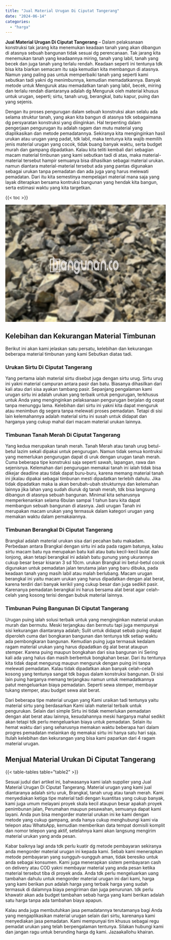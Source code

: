 ```yaml
---
title: "Jual Material Urugan Di Ciputat Tangerang"
date: "2024-06-14"
categories: 
  - "harga"
---
```


**Jual Material Urugan Di Ciputat Tangerang** – Dalam pelaksanaan konstruksi tak jarang kita menemukan keadaan tanah yang akan dibangun di atasnya sebuah bangunan tidak sesuai dg perencanaan. Tak jarang kita menemukan tanah yang keadaannya miring, tanah yang labil, tanah yang becek dan juga tanah yang terlalu rendah. Keadaan seperti ini tentunya tdk bisa kita biarkan semacam itu saja kemudian kita membangun di atasnya. Namun yang paling pas untuk memperbaiki tanah yang seperti kami sebutkan tadi yakni dg menimbunnya, kemudian memadatkannya. Banyak metode untuk Menguruk atau memadatkan tanah yang labil, becek, miring dan terlalu rendah diantaranya adalah dg Menguruk oleh material khusus untuk urugan, seperti; sirtu, tanah urug, berangkal, batu kapur, puing dan yang sejenis.

Dengan itu proses pengurugan dalam sebuah konstruksi akan selalu ada selama struktur tanah, yang akan kita bangun di atasnya tdk sebagaimana dg persyaratan konstruksi yang diinginkan. Hal terpenting dalam pengerjaan pengurugan itu adalah ragam dan mutu material yang diaplikasikan dan metode pemadatannya. Sekiranya kita menginginkan hasil urukan atau urugan yang padat, tdk labil, maka tentunya kita wajib memilih jenis material urugan yang cocok, tidak buang banyak waktu, serta budget murah dan gampang dipadatkan. Kalau kita teliti kembali dari sebagian macam material timbunan yang kami sebutkan tadi di atas, maka material-material tersebut hampir semuanya bisa dihasilkan sebagai material urukan. namun diantara material-material tersebut ada yang pantas digunakan sebagai urukan tanpa pemadatan dan ada juga yang harus melewati pemadatan. Dari itu kita semestinya mempelajari material mana saja yang layak diterapkan bersama kontruksi bangunan yang hendak kita bangun, serta estimasi waktu yang kita targetkan.

{{< toc >}}

![Jual Material Urugan Di Ciputat Tangerang](/images/jual-urugan-38.png)

## Kelebihan dan Kekurangan Material Timbunan

Berikut ini akan kami jelaskan satu persatu, kelebihan dan kekurangan beberapa material timbunan yang kami Sebutkan diatas tadi.

### Urukan Sirtu Di Ciputat Tangerang

Yang pertama ialah material sirtu disebut juga dengan sirtu urug. Sirtu urug ini yakni material campuran antara pasir dan batu. Biasanya dihasilkan dari kali atau dari sisa ayakan tambang pasir. Sepanjang pengalaman kami urugan sirtu ini adalah urukan yang terbaik untuk pengurugan, terkhusus untuk Anda yang menginginkan pelaksanaan pengurugan berjalan dg cepat tanpa menunggu lama. Kelebihan dari sirtu ini yakni kita dapat menguruk atau menimbun dg segera tanpa melewati proses pemadatan. Tetapi di sisi lain kelemahannya adalah material sirtu ini susah untuk didapat dan harganya yang cukup mahal dari macam material urukan lainnya.

### Timbunan Tanah Merah Di Ciputat Tangerang

Yang kedua merupakan tanah merah. Tanah Merah atau tanah urug betul-betul lazim sekali dipakai untuk pengurugan. Namun tidak semua kontruksi yang memerlukan pengurugan dapat di uruk dengan urugan tanah merah. Cuma beberapa tipe konstruksi saja seperti sawah, lapangan, rawa dan sejenisnya. Kelemahan dari pengurugan memakai tanah ini ialah tidak bisa dikejar deadline atau tidak dapat buru-buru, karena memang material tanah ini jikalau dipakai sebagai timbunan mesti dipadatkan terlebih dahulu. Jika tidak dipadatkan maka ia akan berubah-ubah strukturnya dan kelemahan lainnya jika lahan yang sudah diuruk dg tanah merah, tdk bisa langsung dibangun di atasnya sebuah bangunan. Minimal kita seharusnya memperkenankan selama 6bulan sampai 1 tahun baru kita dapat membangun sebuah bangunan di atasnya. Jadi urugan Tanah ini merupakan macam urukan yang termasuk dalam kategori urugan yang memakan waktu dalam pemakaiannya.

### Timbunan Berangkal Di Ciputat Tangerang

Brangkal adalah material urukan sisa dari pecahan batu makadam. Perbedaan antara Brangkal dengan sirtu ini ada pada ragam batunya, kalau sirtu macam batu nya merupakan batu kali atau batu kecil-kecil bulat dan lonjong, akan tetapi berangkal ini adalah batu gunung yang ukurannya cukup besar besar kisaran 3 sd 10cm. urukan Brangkal ini betul-betul cocok digunakan untuk pemadatan jalan terutama jalan yang baru dibuka, pada keadaan tanah yang masih labil atau malah berlubang. Macam urugan berangkal ini yaitu macam urukan yang harus dipadatkan dengan alat berat, karena terdiri dari banyak kerikil yang cukup besar dan juga sedikit pasir. Karenanya pemadatan berangkal ini harus bersama alat berat agar celah-celah yang kosong terisi dengan bubuk material lainnya.

### Timbunan Puing Bangunan Di Ciputat Tangerang

Urugan puing ialah solusi terbaik untuk yang menginginkan material urukan murah dan bermutu. Meski terjangkau dan bermutu tapi juga mempunyai sisi kekurangan diantaranya adalah; Sulit untuk didapat sebab puing dapat diperoleh cuma dari bongkaran bangunan dan tentunya tdk setiap waktu ada pembongkaran bangunan. Kemudian puing juga termasuk kedalam ragam material urukan yang harus dipadatkan dg alat berat ataupun stemper. Karena puing maupun bongkahan dari sisa bangunan ini Sering kali ada yang halus dan masih berbentuk bongkahan besar. Dari itu tentunya kita tidak dapat mengurug maupun menguruk dengan puing ini tanpa melewati pemadatan. Kalau tidak dipadatkan akan banyak celah-celah kosong yang tentunya sangat tdk bagus dalam konstruksi bangunan. Di sisi lain puing harganya memang terjangkau namun untuk memadatkannya patut mengeluarkan biaya pemadatan. Seperti sewa stemper, membayar tukang stemper, atau budget sewa alat berat.

Dari beberapa tipe material urugan yang Kami uraikan tadi tentunya yaitu material sirtu yang berdasarkan Kami ialah material terbaik untuk pengurukan. Selain dari simple Sirtu ini tidak memerlukan pemadatan dengan alat berat atau lainnya, kesudahannya meski harganya mahal sedikit akan tetapi tdk perlu mengeluarkan biaya untuk pemadatan. Selain itu hemat waktu dari yang seharusnya memakan waktu beberapa hari dalam progres pemadatan melainkan dg memakai sirtu ini hanya satu hari saja. Itulah kelebihan dan kekurangan yang bisa kami paparkan dari 4 ragam material urugan.

## Menjual Material Urukan Di Ciputat Tangerang

{{< table-tables table="table2" >}}

Sesuai judul dari artikel ini, bahwasanya kami ialah supplier yang Jual Material Urugan Di Ciputat Tangerang. Material urugan yang kami jual diantaranya adalah sirtu uruk, Brangkal, tanah urug atau tanah merah. Kami menyediakan ketiga tipe material tadi dengan kuantitas yang cukup banyak, kami juga umum melayani proyek skala kecil ataupun besar apakah proyek penimbunan jalan, Perumahan maupun pesawahan, semuanya dapat kami layani. Anda pun bisa mengorder material urukan ini ke kami dengan metode yang cukup gampang, anda hanya cukup menghubungi kami via telepon atau WhatsApp, kemudian memberikan data tempat domisili komplit dan nomor telepon yang aktif, setelahnya kami akan langsung mengirim material urukan yang anda pesan.

Kabar baiknya lagi anda tdk perlu kuatir dg metode pembayaran sekiranya anda mengorder material urugan ini kepada kami. Sebab kami menerapkan metode pembayaran yang sungguh-sungguh aman, tidak beresiko untuk anda sebagai konsumen. Kami juga menerapkan sistem pembayaran cash on delivery atau COD yakni membayar material yang anda pesan ketika material tersebut tiba di proyek anda. Anda tdk perlu mengeluarkan uang tambahan dahulu untuk mengorder material urugan ini dari kami, harga yang kami berikan pun adalah harga yang terbaik harga yang sudah termasuk di dalamnya biaya pengiriman dan juga penurunan. tdk perlu khawatir akan ada budget tambahan sebab harga yang kami berikan adalah satu harga tanpa ada tambahan biaya apapun.

Kalau anda juga membutuhkan jasa pemadatannya terutamanya bagi Anda yang mengaplikasikan material urugan selain dari sirtu, karenanya kami menyediakan jasa pemadatan. Kami mempunyai tim khusus sebagai regu pemadat urukan yang telah berpengalaman tentunya. Silakan hubungi kami dan jangan ragu untuk berunding harga dg kami. Jazaakallohu khairan.
